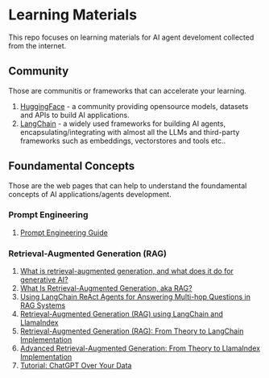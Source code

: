 # Learning Materials

This repo focuses on learning materials for AI agent develoment collected from the internet.

## Community

Those are communitis or frameworks that can accelerate your learning.

1. [HuggingFace](https://huggingface.co/) - a community providing opensource models, datasets and APIs to build AI applications.
2. [LangChain](https://www.langchain.com/) - a widely used frameworks for building AI agents, encapsulating/integrating with almost all the LLMs and third-party frameworks such as embeddings, vectorstores and tools etc..

## Foundamental Concepts

Those are the web pages that can help to understand the foundamental concepts of AI applications/agents development.

### Prompt Engineering

1. [Prompt Engineering Guide](https://www.promptingguide.ai/)

### Retrieval-Augmented Generation (RAG)

1. [What is retrieval-augmented generation, and what does it do for generative AI?](https://github.blog/2024-04-04-what-is-retrieval-augmented-generation-and-what-does-it-do-for-generative-ai/)
2. [What Is Retrieval-Augmented Generation, aka RAG?](https://blogs.nvidia.com/blog/what-is-retrieval-augmented-generation/)
3. [Using LangChain ReAct Agents for Answering Multi-hop Questions in RAG Systems](https://towardsdatascience.com/using-langchain-react-agents-for-answering-multi-hop-questions-in-rag-systems-893208c1847e)
4. [Retrieval-Augmented Generation (RAG) using LangChain and LlamaIndex](https://medium.com/@prasadmahamulkar/introduction-to-retrieval-augmented-generation-rag-using-langchain-and-lamaindex-bd0047628e2a)
5. [Retrieval-Augmented Generation (RAG): From Theory to LangChain Implementation](https://towardsdatascience.com/retrieval-augmented-generation-rag-from-theory-to-langchain-implementation-4e9bd5f6a4f2)
6. [Advanced Retrieval-Augmented Generation: From Theory to LlamaIndex Implementation](https://towardsdatascience.com/advanced-retrieval-augmented-generation-from-theory-to-llamaindex-implementation-4de1464a9930)
7. [Tutorial: ChatGPT Over Your Data](https://blog.langchain.dev/tutorial-chatgpt-over-your-data/)
